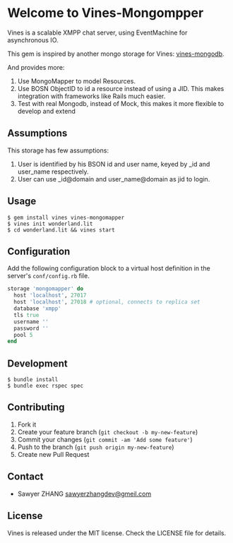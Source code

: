 
# Welcome to Vines-Mongompper

Vines is a scalable XMPP chat server, using EventMachine for asynchronous IO.

This gem is inspired by another mongo storage for Vines: [vines-mongodb](https://github.com/negativecode/vines-mongodb.git).

And provides more:

1. Use MongoMapper to model Resources.
2. Use BOSN ObjectID to id a resource instead of using a JID. This makes integration with frameworks like Rails much easier.
3. Test with real Mongodb, instead of Mock, this makes it more flexible to develop and extend


## Assumptions

This storage has few assumptions:

1. User is identified by his BSON id and user name, keyed by _id and user_name respectively.
2. User can use _id@domain and user_name@domain as jid to login.

## Usage

```
$ gem install vines vines-mongomapper
$ vines init wonderland.lit
$ cd wonderland.lit && vines start
```

## Configuration

Add the following configuration block to a virtual host definition in
the server's `conf/config.rb` file.

```ruby
storage 'mongomapper' do
  host 'localhost', 27017
  host 'localhost', 27018 # optional, connects to replica set
  database 'xmpp'
  tls true
  username ''
  password ''
  pool 5
end
```

## Development

```
$ bundle install
$ bundle exec rspec spec
```

## Contributing

1. Fork it
2. Create your feature branch (`git checkout -b my-new-feature`)
3. Commit your changes (`git commit -am 'Add some feature'`)
4. Push to the branch (`git push origin my-new-feature`)
5. Create new Pull Request


## Contact

* Sawyer ZHANG <sawyerzhangdev@gmeil.com>

## License

Vines is released under the MIT license. Check the LICENSE file for details.


